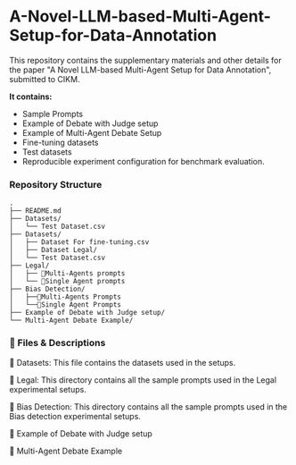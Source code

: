 # A-Novel-LLM-based-Multi-Agent-Setup-for-Data-Annotation

This repository contains the supplementary materials and other details for the paper "A Novel LLM-based Multi-Agent Setup for Data Annotation", submitted to CIKM.

**It contains:**

*   Sample Prompts
*   Example of Debate with Judge setup
*   Example of Multi-Agent Debate Setup
*   Fine-tuning datasets
*   Test datasets
*   Reproducible experiment configuration for benchmark evaluation.

### Repository Structure

```
.
├── README.md
├── Datasets/
│   └── Test Dataset.csv
├── Datasets/
│   ├── Dataset For fine-tuning.csv
│   ├── Dataset Legal/
│   └── Test Dataset.csv
├── Legal/
│   ├── 👥Multi-Agents prompts
│   └── 👤Single Agent prompts
├── Bias Detection/
│   ├──👥Multi-Agents Prompts
│   └──👤Single Agent Prompts
├── Example of Debate with Judge setup/
└── Multi-Agent Debate Example/
```

### 🧾 Files & Descriptions

📁 Datasets: This file contains the datasets used in the setups.

📁 Legal: This directory contains all the sample prompts used in the Legal experimental setups.

📁 Bias Detection: This directory contains all the sample prompts used in the Bias detection experimental setups.

📌 Example of Debate with Judge setup

📌 Multi-Agent Debate Example








